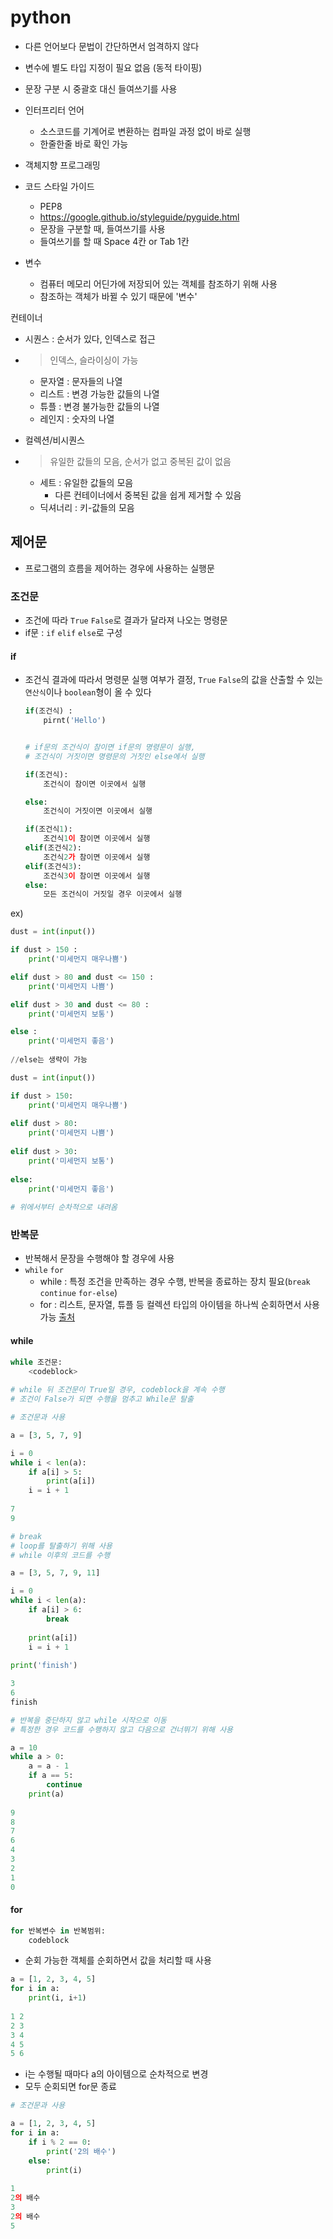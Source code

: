 # python

- 다른 언어보다 문법이 간단하면서 엄격하지 않다
- 변수에 별도 타입 지정이 필요 없음 (동적 타이핑)
- 문장 구분 시 중괄호 대신 들여쓰기를 사용

- 인터프리터 언어
  - 소스코드를 기계어로 변환하는 컴파일 과정 없이 바로 실행
  - 한줄한줄 바로 확인 가능

- 객체지향 프로그래밍
- 코드 스타일 가이드
  - PEP8
  - https://google.github.io/styleguide/pyguide.html
  - 문장을 구분할 때, 들여쓰기를 사용
  - 들여쓰기를 할 때 Space 4칸 or Tab 1칸



- 변수
  - 컴퓨터 메모리 어딘가에 저장되어 있는 객체를 참조하기 위해 사용
  - 참조하는 객체가 바뀔 수 있기 때문에 '변수'



컨테이너

- 시퀀스 : 순서가 있다, 인덱스로 접근

- > 인덱스, 슬라이싱이 가능

  - 문자열 : 문자들의 나열
  - 리스트 : 변경 가능한 값들의 나열
  - 튜플 : 변경 불가능한 값들의 나열
  - 레인지 : 숫자의 나열

- 컬렉션/비시퀀스

- > 유일한 값들의 모음, 순서가 없고 중복된 값이 없음

  - 세트 : 유일한 값들의 모음
    - 다른 컨테이너에서 중복된 값을 쉽게 제거할 수 있음
  - 딕셔너리 : 키-값들의 모음

## 제어문

- 프로그램의 흐름을 제어하는 경우에 사용하는 실행문



### 조건문

- 조건에 따라 `True` `False`로 결과가 달라져 나오는 명령문
- if문 :  `if` `elif` `else`로 구성 



#### if

- 조건식 결과에 따라서 명령문 실행 여부가 결정, `True` `False`의 값을 산출할 수 있는 `연산식`이나 `boolean`형이 올 수 있다

  ```python
  if(조건식) :
      pirnt('Hello')
  
  
  # if문의 조건식이 참이면 if문의 명령문이 실행,
  # 조건식이 거짓이면 명령문의 거짓인 else에서 실행
  ```

  ```python
  if(조건식):
      조건식이 참이면 이곳에서 실행
  
  else:
      조건식이 거짓이면 이곳에서 실행
  ```

  ```python
  if(조건식1):
      조건식1이 참이면 이곳에서 실행
  elif(조건식2):
      조건식2가 참이면 이곳에서 실행
  elif(조건식3):
      조건식3이 참이면 이곳에서 실행
  else:
      모든 조건식이 거짓일 경우 이곳에서 실행
  ```



ex)

```python
dust = int(input())

if dust > 150 :
    print('미세먼지 매우나쁨')

elif dust > 80 and dust <= 150 :
    print('미세먼지 나쁨')

elif dust > 30 and dust <= 80 :
    print('미세먼지 보통')

else :
    print('미세먼지 좋음')
    
//else는 생략이 가능
```

```python
dust = int(input())

if dust > 150:
    print('미세먼지 매우나쁨')
    
elif dust > 80:
    print('미세먼지 나쁨')
    
elif dust > 30:
    print('미세먼지 보통')
    
else:
    print('미세먼지 좋음')
    
# 위에서부터 순차적으로 내려옴
```





### 반복문

- 반복해서 문장을 수행해야 할 경우에 사용
- `while` `for`
  - while : 특정 조건을 만족하는 경우 수행, 반복을 종료하는 장치 필요(`break` `continue` `for-else`)
  - for : 리스트, 문자열, 튜플 등 컬렉션 타입의 아이템을 하나씩 순회하면서 사용가능 [출처](https://velog.io/@ednadev/%ED%8C%8C%EC%9D%B4%EC%8D%AC-%EB%B0%98%EB%B3%B5%EB%AC%B8-while%EA%B3%BC-for)



#### while

```python
while 조건문:
    <codeblock>
    
# while 뒤 조건문이 True일 경우, codeblock을 계속 수행
# 조건이 False가 되면 수행을 멈추고 While문 탈출
```

```python
# 조건문과 사용

a = [3, 5, 7, 9]

i = 0
while i < len(a):
    if a[i] > 5:
        print(a[i])
    i = i + 1
    
7
9
```

```python
# break
# loop를 탈출하기 위해 사용
# while 이후의 코드를 수행

a = [3, 5, 7, 9, 11]

i = 0
while i < len(a):
    if a[i] > 6:
        break
        
    print(a[i])
    i = i + 1
    
print('finish')

3
6
finish
```

```python
# 반복을 중단하지 않고 while 시작으로 이동
# 특정한 경우 코드를 수행하지 않고 다음으로 건너뛰기 위해 사용

a = 10
while a > 0:
    a = a - 1
    if a == 5:
        continue
    print(a)
    
9
8
7
6
4
3
2
1
0
```



#### for 

```python
for 반복변수 in 반복범위:
    codeblock
```

- 순회 가능한 객체를 순회하면서 값을 처리할 때 사용



```python
a = [1, 2, 3, 4, 5]
for i in a:
    print(i, i+1)
    
1 2
2 3 
3 4
4 5
5 6
```

- i는 수행될 때마다 a의 아이템으로 순차적으로 변경
- 모두 순회되면 for문 종료



```python
# 조건문과 사용

a = [1, 2, 3, 4, 5]
for i in a:
    if i % 2 == 0:
        print('2의 배수')
    else:
        print(i)
        
1
2의 배수
3
2의 배수
5
```

